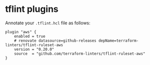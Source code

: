 # tflint plugins

Annotate your `.tflint.hcl` file as follows:


```hcl
plugin "aws" {
    enabled = true
    # renovate datasource=github-releases depName=terraform-linters/tflint-ruleset-aws
    version = "0.20.0"
    source  = "github.com/terraform-linters/tflint-ruleset-aws"
}
```

